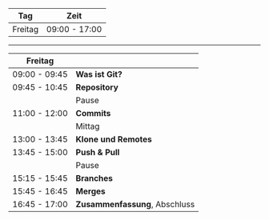 
|  Tag                 | Zeit           |
|----------------------|----------------|
|  Freitag             | 09:00 - 17:00  |


---


| Freitag              |                          |
|----------------------|--------------------------|
| 09:00 - 09:45        | **Was ist Git?**         |
| 09:45 - 10:45        | **Repository**           |
|                      | Pause                    |
| 11:00 - 12:00        | **Commits**              |
|                      |     Mittag               |
| 13:00 - 13:45        | **Klone und Remotes**    |
| 13:45 - 15:00        | **Push & Pull**          |
|                      | Pause                    |
| 15:15 - 15:45        | **Branches**             |
| 15:45 - 16:45        | **Merges**               |
| 16:45 - 17:00        | **Zusammenfassung**, Abschluss|


